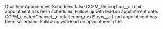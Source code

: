 <?xml version="1.0" encoding="UTF-8"?>
<CustomMetadata xmlns="http://soap.sforce.com/2006/04/metadata" xmlns:xsi="http://www.w3.org/2001/XMLSchema-instance" xmlns:xsd="http://www.w3.org/2001/XMLSchema">
    <label>Qualified-Appointment Scheduled</label>
    <protected>false</protected>
    <values>
        <field>CCPM_Description__c</field>
        <value xsi:type="xsd:string">Lead appointment has been scheduled. Follow up with lead on appointment date.</value>
    </values>
    <values>
        <field>CCPM_createdChannel__c</field>
        <value xsi:type="xsd:string">retail</value>
    </values>
    <values>
        <field>ccpm_nextSteps__c</field>
        <value xsi:type="xsd:string">Lead appointment has been scheduled. Follow up with lead on appointment date.</value>
    </values>
</CustomMetadata>

